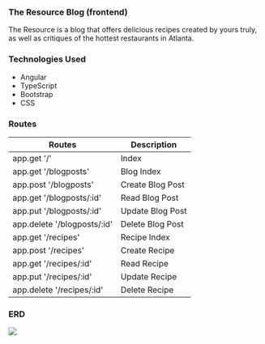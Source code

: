 ### The Resource Blog (frontend)
The Resource is a blog that offers delicious recipes created by yours truly, as well as critiques of the hottest restaurants in Atlanta. 

### Technologies Used
- Angular
- TypeScript
- Bootstrap
- CSS

### Routes
| Routes      | Description |
| ----------- | ----------- |
| app.get '/'      | Index       |
| app.get '/blogposts'   | Blog Index        |
| app.post '/blogposts'   | Create Blog Post        |
| app.get '/blogposts/:id'      | Read Blog Post       |
| app.put '/blogposts/:id'      | Update Blog Post       |
| app.delete '/blogposts/:id'   | Delete Blog Post        |
| app.get '/recipes'   | Recipe Index        |
| app.post '/recipes'   | Create Recipe        |
| app.get '/recipes/:id'      | Read Recipe       |
| app.put '/recipes/:id'      | Update Recipe       |
| app.delete '/recipes/:id'   | Delete Recipe        |

### ERD
![](https://i.imgur.com/7mZ4G5o.png)
